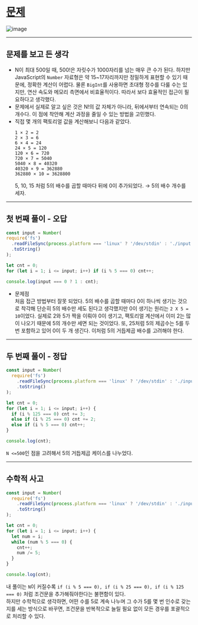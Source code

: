 # [문제](https://www.acmicpc.net/problem/1676)  
![image](https://github.com/user-attachments/assets/44c6cf70-6710-44bf-9936-397c108f7312)

---
## 문제를 보고 든 생각
- N이 최대 500일 때, 500!은 자릿수가 1000자리를 넘는 매우 큰 수가 된다. 하지만 JavaScript의 `Number` 자료형은 약 15~17자리까지만 정밀하게 표현할 수 있기 때문에, 정확한 계산이 어렵다. 물론 `BigInt`를 사용하면 초대형 정수를 다룰 수는 있지만, 연산 속도와 메모리 측면에서 비효율적이다. 따라서 보다 효율적인 접근이 필요하다고 생각했다.
- 문제에서 실제로 알고 싶은 것은 N!의 값 자체가 아니라, 뒤에서부터 연속되는 0의 개수다. 이 점에 착안해 계산 과정을 줄일 수 있는 방법을 고민했다.
- 직접 몇 개의 팩토리얼 값을 계산해보니 다음과 같았다.
    ```
  1 × 2 = 2  
  2 × 3 = 6  
  6 × 4 = 24  
  24 × 5 = 120  
  120 × 6 = 720  
  720 × 7 = 5040  
  5040 × 8 = 40320  
  40320 × 9 = 362880  
  362880 × 10 = 3628800  
    ```
  5, 10, 15 처럼 5의 배수를 곱할 때마다 뒤에 0이 추가되었다. → 5의 배수 개수를 세자.


---
## 첫 번째 풀이 - 오답
```javascript
const input = Number(
require('fs')
  .readFileSync(process.platform === 'linux' ? '/dev/stdin' : './input.txt')
  .toString()
);

let cnt = 0;
for (let i = 1; i <= input; i++) if (i % 5 === 0) cnt++;

console.log(input === 0 ? 1 : cnt);
```
- 문제점  
  처음 접근 방법부터 잘못 되었다. 5의 배수를 곱할 때마다 0이 하나씩 생기는 것으로 착각해 단순히 5의 배수만 세도 된다고 생각했지만 0이 생기는 원리는 `2 X 5 = 10`이었다.
  실제로 2와 5가 짝을 이뤄야 0이 생기고, 팩토리얼 계산에서 이미 2는 많이 나오기 때문에 5의 개수만 세면 되는 것이었다.
  또, 25처럼 5의 제곱수는 5를 두 번 포함하고 있어 0이 두 개 생긴다. 이처럼 5의 거듭제곱 배수를 고려해야 한다.

---
## 두 번째 풀이 - 정답
```javascript
const input = Number(
  require('fs')
    .readFileSync(process.platform === 'linux' ? '/dev/stdin' : './input.txt')
    .toString()
);

let cnt = 0;
for (let i = 1; i <= input; i++) {
  if (i % 125 === 0) cnt += 3;
  else if (i % 25 === 0) cnt += 2;
  else if (i % 5 === 0) cnt++;
}

console.log(cnt);
```
`N <=500`인 점을 고려해서 5의 거듭제곱 케이스를 나누었다.

---
## 수학적 사고
```javascript
const input = Number(
  require('fs')
    .readFileSync(process.platform === 'linux' ? '/dev/stdin' : './input.txt')
    .toString()
);

let cnt = 0;
for (let i = 1; i <= input; i++) {
  let num = i;
  while (num % 5 === 0) {
    cnt++;
    num /= 5;
  }
}

console.log(cnt);
```
내 풀이는 `N`이 커질수록 `if (i % 5 === 0), if (i % 25 === 0), if (i % 125 === 0)` 처럼 조건문을 추가해줘야한다는 불편함이 있다.  
하지만 수학적으로 생각하면, 어떤 수를 5로 계속 나누며
그 수가 5를 몇 번 인수로 갖는지를 세는 방식으로 바꾸면,
조건문을 반복적으로 늘릴 필요 없이 모든 경우를 포괄적으로 처리할 수 있다.
